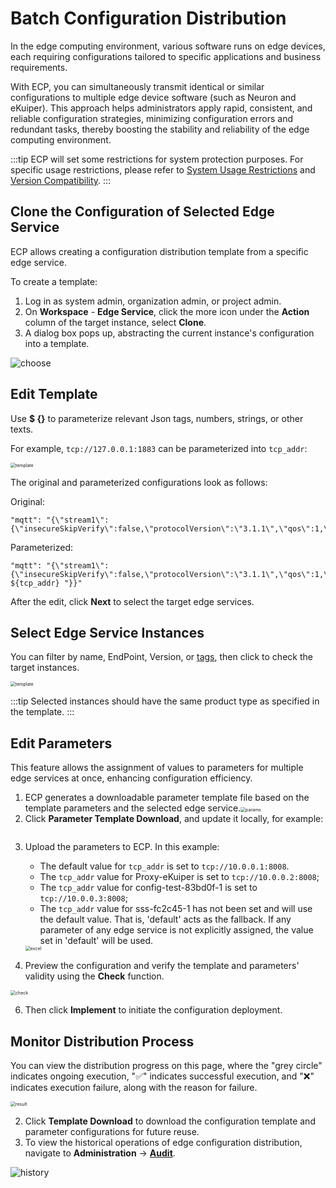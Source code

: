 # Batch Configuration Distribution

In the edge computing environment, various software runs on edge devices, each requiring configurations tailored to specific applications and business requirements. 

With ECP, you can simultaneously transmit identical or similar configurations to multiple edge device software (such as Neuron and eKuiper). This approach helps administrators apply rapid, consistent, and reliable configuration strategies, minimizing configuration errors and redundant tasks, thereby boosting the stability and reliability of the edge computing environment.

:::tip
ECP will set some restrictions for system protection purposes. For specific usage restrictions, please refer to [System Usage Restrictions](../others/known_limitations.md) and [Version Compatibility](../others/version_limitations).
:::

## Clone the Configuration of Selected Edge Service 

ECP allows creating a configuration distribution template from a specific edge service.

To create a template:

1. Log in as system admin, organization admin, or project admin. 
2. On **Workspace** - **Edge Service**, click the more icon under the **Action** column of the target instance, select **Clone**. 
3. A dialog box pops up, abstracting the current instance's configuration into a template.

![choose](./_assets/edge-list-distribution-choose.png)




## Edit Template

Use **$ {}** to parameterize relevant Json tags, numbers, strings, or other texts. 

For example,  `tcp://127.0.0.1:1883` can be parameterized into `tcp_addr`:

<img src="./_assets/edge-list-distribution-template.png" alt="template" style="zoom:50%;" />

The original and parameterized configurations look as follows:

Original:

```
"mqtt": "{\"stream1\":{\"insecureSkipVerify\":false,\"protocolVersion\":\"3.1.1\",\"qos\":1,\"server\":\"tcp://127.0.0.1:1883\"}}"
```

Parameterized:

```
"mqtt": "{\"stream1\":{\"insecureSkipVerify\":false,\"protocolVersion\":\"3.1.1\",\"qos\":1,\"server\":\" ${tcp_addr} "}}"
```

After the edit, click **Next** to select the target edge services.

## Select Edge Service Instances

You can filter by name, EndPoint, Version, or [tags](./batch_tag.md), then click to check the target instances. 

<img src="./_assets/edge-list-distribution-edit.png" alt="template" style="zoom:50%;" />

:::tip
Selected instances should have the same product type as specified in the template.
:::

## Edit Parameters

This feature allows the assignment of values to parameters for multiple edge services at once, enhancing configuration efficiency.

1. ECP generates a downloadable parameter template file based on the template parameters and the selected edge service.<img src="./_assets/edge-list-distribution-params-download.png" alt="params" style="zoom:50%;" />
2. Click **Parameter Template Download**, and update it locally, for example:

<img src="./_assets/edge-list-distribution-params-excel.png" alt="" style="zoom:60%;" />

3. Upload the parameters to ECP. In this example:

   - The default value for  `tcp_addr` is set to `tcp://10.0.0.1:8008`.
   - The `tcp_addr` value for Proxy-eKuiper is set to `tcp://10.0.0.2:8008`; 
   - The `tcp_addr` value for config-test-83bd0f-1 is set to `tcp://10.0.0.3:8008`; 
   - The `tcp_addr` value for sss-fc2c45-1 has not been set and will use the default value. That is, 'default' acts as the fallback. If any parameter of any edge service is not explicitly assigned, the value set in 'default' will be used.

   <img src="./_assets/edge-list-distribution-params-upload.png" alt="excel" style="zoom:50%;" />

4. Preview the configuration and verify the template and parameters' validity using the **Check** function.

<img src="./_assets/edge-list-distribution-params-check.png" alt="check" style="zoom:50%;" />

6. Then click **Implement** to initiate the configuration deployment. 

## Monitor Distribution Process

You can view the distribution progress on this page, where the "grey circle" indicates ongoing execution, "✅" indicates successful execution, and "❌" indicates execution failure, along with the reason for failure. <!--灰圈也需要给出icon-->

<img src="./_assets/edge-list-distribution-result.png" alt="result" style="zoom:50%;" />

2. Click **Template Download** to download the configuration template and parameter configurations for future reuse.
3. To view the historical operations of edge configuration distribution, navigate to **Administration** -> [**Audit**](../system_admin/operation_audit.md).

![history](./_assets/edge-list-distribution-history.png)
